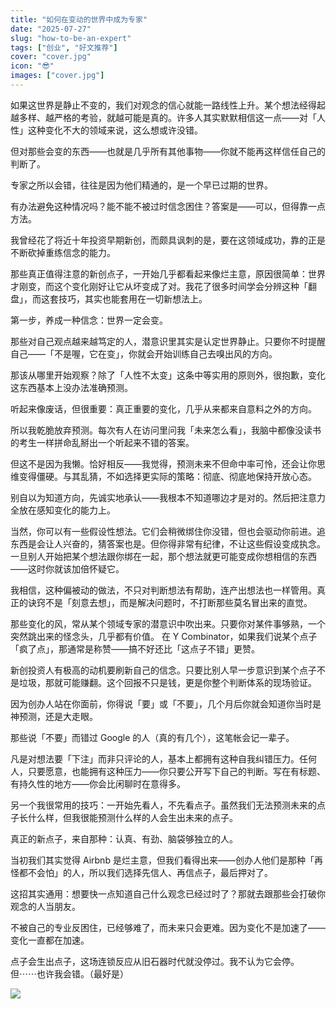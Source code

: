 ```yaml
---
title: "如何在变动的世界中成为专家"
date: "2025-07-27"
slug: "how-to-be-an-expert"
tags: ["创业", "好文推荐"]
cover: "cover.jpg"
icon: "😎"
images: ["cover.jpg"]
---
```

如果这世界是静止不变的，我们对观念的信心就能一路线性上升。某个想法经得起越多样、越严格的考验，就越可能是真的。许多人其实默默相信这一点——对「人性」这种变化不大的领域来说，这么想或许没错。



但对那些会变的东西——也就是几乎所有其他事物——你就不能再这样信任自己的判断了。



专家之所以会错，往往是因为他们精通的，是一个早已过期的世界。



有办法避免这种情况吗？能不能不被过时信念困住？答案是——可以，但得靠一点方法。



我曾经花了将近十年投资早期新创，而颇具讽刺的是，要在这领域成功，靠的正是不断砍掉重练信念的能力。



那些真正值得注意的新创点子，一开始几乎都看起来像烂主意，原因很简单：世界才刚变，而这个变化刚好让它从坏变成了对。我花了很多时间学会分辨这种「翻盘」，而这套技巧，其实也能套用在一切新想法上。



第一步，养成一种信念：世界一定会变。



那些对自己观点越来越笃定的人，潜意识里其实是认定世界静止。只要你不时提醒自己——「不是喔，它在变」，你就会开始训练自己去嗅出风的方向。



那该从哪里开始观察？除了「人性不太变」这条中等实用的原则外，很抱歉，变化这东西基本上没办法准确预测。



听起来像废话，但很重要：真正重要的变化，几乎从来都来自意料之外的方向。



所以我乾脆放弃预测。每次有人在访问里问我「未来怎么看」，我脑中都像没读书的考生一样拼命乱掰出一个听起来不错的答案。



但这不是因为我懒。恰好相反——我觉得，预测未来不但命中率可怜，还会让你思维变得僵硬。与其乱猜，不如选择更实际的策略：彻底、彻底地保持开放心态。



别自以为知道方向，先诚实地承认——我根本不知道哪边才是对的。然后把注意力全放在感知变化的能力上。



当然，你可以有一些假设性想法。它们会稍微绑住你没错，但也会驱动你前进。追东西是会让人兴奋的，猜答案也是。但你得非常有纪律，不让这些假设变成执念。
一旦别人开始把某个想法跟你绑在一起，那个想法就更可能变成你想相信的东西——这时你就该加倍怀疑它。



我相信，这种偏被动的做法，不只对判断想法有帮助，连产出想法也一样管用。真正的诀窍不是「刻意去想」，而是解决问题时，不打断那些莫名冒出来的直觉。



那些变化的风，常从某个领域专家的潜意识中吹出来。只要你对某件事够熟，一个突然跳出来的怪念头，几乎都有价值。
在 Y Combinator，如果我们说某个点子「疯了点」，那通常是称赞——搞不好还比「这点子不错」更赞。



新创投资人有极高的动机要刷新自己的信念。只要比别人早一步意识到某个点子不是垃圾，那就可能赚翻。这个回报不只是钱，更是你整个判断体系的现场验证。



因为创办人站在你面前，你得说「要」或「不要」，几个月后你就会知道你当时是神预测，还是大走眼。



那些说「不要」而错过 Google 的人（真的有几个），这笔帐会记一辈子。



凡是对想法要「下注」而非只评论的人，基本上都拥有这种自我纠错压力。任何人，只要愿意，也能拥有这种压力——你只要公开写下自己的判断。写在有标题、有持久性的地方——你会比闲聊时在意得多。



另一个我很常用的技巧：一开始先看人，不先看点子。虽然我们无法预测未来的点子长什么样，但我很能预测什么样的人会生出未来的点子。



真正的新点子，来自那种：认真、有劲、脑袋够独立的人。



当初我们其实觉得 Airbnb 是烂主意，但我们看得出来——创办人他们是那种「再怪都不会怕」的人，所以我们选择先信人、再信点子，最后押对了。



这招其实通用：想要快一点知道自己什么观念已经过时了？那就去跟那些会打破你观念的人当朋友。



不被自己的专业反困住，已经够难了，而未来只会更难。因为变化不是加速了——变化一直都在加速。



点子会生出点子，这场连锁反应从旧石器时代就没停过。我不认为它会停。
但⋯⋯也许我会错。（最好是）




![](https://prod-files-secure.s3.us-west-2.amazonaws.com/112d0858-5090-4d34-a606-b75eb8d65fd2/46476355-9cf3-4e99-9b7a-3531bc426380/1000202064.png?X-Amz-Algorithm=AWS4-HMAC-SHA256&X-Amz-Content-Sha256=UNSIGNED-PAYLOAD&X-Amz-Credential=ASIAZI2LB466XXFFPMQX%2F20250901%2Fus-west-2%2Fs3%2Faws4_request&X-Amz-Date=20250901T223217Z&X-Amz-Expires=3600&X-Amz-Security-Token=IQoJb3JpZ2luX2VjELb%2F%2F%2F%2F%2F%2F%2F%2F%2F%2FwEaCXVzLXdlc3QtMiJIMEYCIQDFdKdWpmzIKjftMk%2B%2BoHia1aqNHuk1K3ybtXAlxkBT1AIhANCTh%2Fgi2iINDSIKdXQ%2B%2BckZqMF5QWVGi3AdCAIC99RcKv8DCB8QABoMNjM3NDIzMTgzODA1Igy0Bw936rQTviaiADoq3AM5lpZbL6h6lra%2F8W5bYcLUp19J94wb9bbsT%2FYkafsLYmKwj8It4IzBkJmBdNwBaZF7rRi4jBmZenV1%2B8YaDVJSije5LCkepBCnCxCoSS8hmnFrZy4RrHsKCmeNNYQCYOm%2BrHWBhhpIVPX2jA0f4sl7kauMC0%2BX6WIhUop7kFSS4lSRh%2F%2FBO9w7W4SGvsI%2BtGYKJnzQdcG917c7Yg04Rfk94X5aX37%2FLZ8aeVpNEDrGKKOAsvC%2B%2BK1a0%2BviuLVwSepP9FWqV8FDVgycqJZvSMzHNd28doOJB0f2OXCtdYmoBQm4rhcZrHK7fpUFZGSdnWOiOMDYcygLOeWAQ%2Bkq049EkBAVovBPx4L2xnNOlL3tQYC7Ju3cipvTP8Ex2MlaHZWTeGdfNrIZVi%2FW8tW8yv6bV9JgGGcrzR%2ByYU4WW3TUdJXVxBT4Qp52n%2ByrbBbB3I8ug%2BOPX%2FPeKjAXwXZS0MU12yQjlXrrMMOfY%2FXeArRT8MH3v4RzRp%2BnquhPgb5cFpdq1a1C9CZFn7x3WPnhxYYt5X6tzfUEYVis7ZKzmcGbvBAxQH5JiZN%2F2ybtOC5ABk%2FW9dyLMtddU66pK%2BOQYaXv74HPrZFuYuX91VzkGBQPBLtTWSE%2FRZkqKuKHsjCeqNjFBjqkAdIqhx7k8Fv6rhywAPvm2V4ClBAO3EQNmT7l11b033SU8C%2FZifVH5tdaPxPnETEd1kCpq5qnzT7mruJ%2FPdZ5N8X29ThRk4YNOrp%2FjCzBvI3mb7keaD%2FaZKJgt3CkOYz8lRrYOsZun9hJjAcf1WiQbxKpNT02qNv%2FF5ssQavIRAyJ7r7yLEiqPHYv6mO%2FsKcz3Wf2gmSRIUHq%2FDMkYniaQK%2FjnzV8&X-Amz-Signature=b0234d2d81ba7eb8545156b2b2f3f74a403e12a68bec64bc52c2f6fcd56331e1&X-Amz-SignedHeaders=host&x-amz-checksum-mode=ENABLED&x-id=GetObject)

